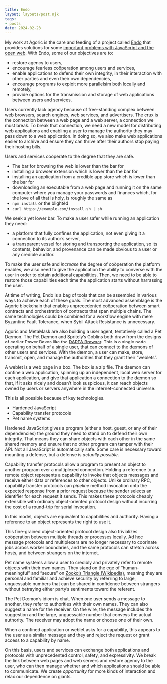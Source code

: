 ```yaml
---
title: Endo
layout: layouts/post.njk
tags:
- posts
date: 2024-02-23
---
```


My work at Agoric is the care and feeding of a project called
[Endo](https://github.com/endojs/endo) that provides solutions for some
[important problems with JavaScript and the open web](/giants/).
With Endo, some of our objectives are to:

* restore agency to users,
* encourage fearless coöperation among users and services,
* enable applications to defend their own integrity, in their interaction with
  other parties and even their own dependencies,
* encourage programs to exploit more parallelsim both locally and remotely,
* provide options for the transmission and storage of web applications between
  users and services.

Users currently lack agency because of free-standing complex between web
browsers, search engines, web services, and advertisers.
The crux is the connection between a web page and a web server, a connection we
must break.
To break that connection, we need a new model for distributing web applications
and enabling a user to manage the authority they may pass down to a web
application.
In doing so, we also make web applications easier to archive and ensure they
can thrive after their authors stop paying their hosting bills.

Users and services coöperate to the degree that they are safe.

* The bar for browsing the web is lower than the bar for
* installing a browser extension which is lower than the bar for
* installing an application from a credible app store which is lower than the
  bar for
* downloading an executable from a web page and running it on the same computer
  where you manage your passwords and finances which, for the love of all that
  is holy, is roughly the same as
* `npm install` or the blightëd
* `curl https://example.com/install.sh | sh`

We seek a yet lower bar.
To make a user safer while running an application they need:

* a platform that fully confines the application, not even giving it a
  connection to its author’s server,
* a transparent vessel for storing and transporting the application, so its
  contents, behavior, and provenance can be made obvious to a user or any
  credible auditor.

To make the user safe and _increase_ the degree of coöperation the platform
enables, we also need to give the application the ability to converse with the
user in order to obtain additional capabilities.
Then, we need to be able to restore those capabilities each time the
application starts without harrassing the user.

At time of writing, Endo is a bag of tools that can be assembled in various
ways to achieve each of these goals.
The most advanced assemblage is the Agoric blockchain that enables
unprecedented coöperation between smart contracts and orchestration of
contracts that span multiple chains.
The same technologies could be combined for a workflow engine with
mere Byzantine Fault Tolerance, when Sybil Attack Resistance is unnecessary.

Agoric and MetaMask are also building a user agent, tentatively called a Pet
Dæmon.
The Pet Dæmon and Spritely’s Goblins both draw from the designs of earlier
Power Boxes like the [DARPA Browser](http://www.combex.com/tech/darpaBrowser.html).
This is a single node operating on behalf of a single user, that can connect to
the dæmons of other users and services.
With the dæmon, a user can make, store, transmit, open, and manage the
authorities that they grant their “weblets”.

A weblet is a web page in a box.
The box is a zip file.
The daemon can confine a web application, spinning up an independent, local web
server for each application, and give that application a connection to the
dæmon so that, if it asks nicely and doesn’t look suspicious, it can reach
objects owned by users or servers anywhere in the internet-connected universe.

This is all possible because of key technologies.

* Hardened JavaScript
* Capability transfer protocols
* Pet name systems

Hardened JavaScript gives a program (either a host, guest, or any of their
dependencies) the ground they need to stand on to defend their own integrity.
That means they can share objects with each other in the same shared memory
and ensure that no other program can tamper with their API.
Not all JavaScript is automatically safe.
Some care is necessary toward mounting a defense, but a defense is _actually
possible_.

Capability transfer protocols allow a program to present an object to
another program over a multiplexed connection.
Holding a reference to a remote object represents a capability to invoke
that objects messages and receive either data or references to other objects.
Unlike ordinary RPC, capability transfer protocols can _pipeline_ method
invocation onto the expected response from a prior request because the
sender selects an identifier for each request it sends.
This makes these protocols cheaply extensible with ordinary object-oriented
protocol design without incurring the cost of a round-trip for serial
invocation.

In this model, objects are equivalent to capabilities and authority.
Having a reference to an object represents the right to use it.

This fine-grained object-oriented protocol design also trivializes coöperation
between multiple threads or processes locally.
Ad hoc message protocols and multiplexers are no longer necessary to coorinate
jobs across worker boundaries, and the same protocols can stretch across hosts,
and between strangers on the internet.

Pet name systems allow a user to credibly and privately refer to remote objects
with their own names.
They stand on the ege of “human-meaningful” and “secure” on [Zooko’s Triangle
(Wikipedia)](https://en.wikipedia.org/wiki/Zooko's_triangle), meaning they are
personal and familiar and achieve security by referring to large, unguessable
numbers that can be shared in confidence between strangers without betraying
either party’s sentiments toward the referent.

The Pet Dæmon’s idiom is chat.
When one user sends a message to another,
they refer to authorities with their own names.
They can also suggest a name for the receiver.
On the wire, the message includes the suggestion and the large, unguessable number
that conveys the actual authority.
The receiver may adopt the name or choose one of their own.

When a confined application or weblet asks for a capability,
this appears to the user as a similar message and they and reject the request
or grant access to a capability by name.

On this basis, users and services can exchange both applications and protocols
with unprecedented control, safety, and expressivity.
We break the link between web pages and web servers and restore agency to the
user, who can then manage whether and which applications should be able to
communicate.
We create _opportunity_ for more kinds of interaction and relax our dependence
on giants.

